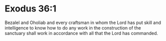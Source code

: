 # Exodus 36:1

Bezalel and Oholiab and every craftsman in whom the Lord has put skill and intelligence to know how to do any work in the construction of the sanctuary shall work in accordance with all that the Lord has commanded.
